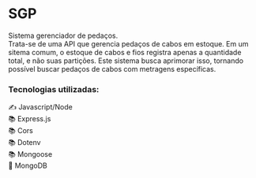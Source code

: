 
# SGP
Sistema gerenciador de pedaços.  
Trata-se de uma API que gerencia pedaços de cabos em estoque. Em um sitema comum, o estoque de cabos e fios registra apenas a quantidade total, e não suas partições. Este sistema busca aprimorar isso, tornando possível buscar pedaços de cabos com metragens específicas.

### Tecnologias utilizadas:

✍ Javascript/Node  
📚 Express.js  
📚 Cors  
📚 Dotenv  
📚 Mongoose  
🎲 MongoDB
